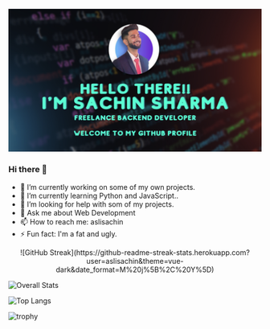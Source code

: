 ![AsliSachin's Github Banner](/assets/github-banner.png)

### Hi there 👋

- 🔭 I’m currently working on some of my own projects.
- 🌱 I’m currently learning Python and JavaScript..
- 🤔 I’m looking for help with som of my projects.
- 💬 Ask me about Web Development
- 📫 How to reach me: aslisachin
- ⚡ Fun fact: I'm a fat and ugly.

<div align="center">
![GitHub Streak](https://github-readme-streak-stats.herokuapp.com?user=aslisachin&theme=vue-dark&date_format=M%20j%5B%2C%20Y%5D)
 </div>

![Overall Stats](https://github-readme-stats.vercel.app/api?username=AsliSachin&count_private=true&show_icons=true&hide=contribs)

![Top Langs](https://github-readme-stats.vercel.app/api/top-langs/?username=AsliSachin&layout=compact)

![trophy](https://github-profile-trophy.vercel.app/?username=AsliSachin)

